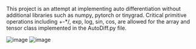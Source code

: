 This project is an attempt at implementing auto differentiation without additional libraries such as numpy, pytorch or tinygrad.
Critical primitive operations including +-*/, exp, log, sin, cos, are allowed for the array and tensor class implemented in the AutoDiff.py file.

![image](https://github.com/user-attachments/assets/5d942074-735b-4226-a2aa-ff91062339eb)
![image](https://github.com/user-attachments/assets/ce5765ea-0013-4c8b-a317-16cf1d73efbd)
